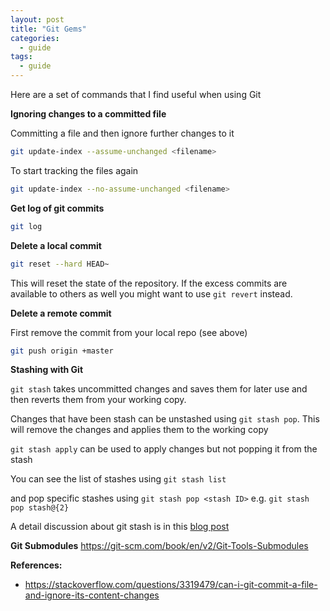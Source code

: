 ```yaml
---
layout: post
title: "Git Gems"
categories:
  - guide
tags:
  - guide
---
```

Here are a set of commands that I find useful when using Git

**Ignoring changes to a committed file**

Committing a file and then ignore further changes to it
```bash
git update-index --assume-unchanged <filename>
```
To start tracking the files again
```bash
git update-index --no-assume-unchanged <filename>
```

**Get log of git commits**
```bash
git log
```
**Delete a local commit**
```bash
git reset --hard HEAD~
```
This will reset the state of the repository. If the excess commits are available to others as well you might want to use `git revert` instead.

**Delete a remote commit**

First remove the commit from your local repo (see above)
```bash
git push origin +master
```

**Stashing with Git**

`git stash` takes uncommitted changes and saves them for later use and then reverts them from your working copy.

Changes that have been stash can be unstashed using `git stash pop`. This will remove the changes and applies them to the working copy

`git stash apply` can be used to apply changes but not popping it from the stash

You can see the list of stashes using `git stash list`

and pop specific stashes using `git stash pop <stash ID>` e.g. `git stash pop stash@{2}`  

A detail discussion about git stash is in this [blog post](https://www.atlassian.com/git/tutorials/saving-changes/git-stash)

**Git Submodules**
https://git-scm.com/book/en/v2/Git-Tools-Submodules

**References:**
- https://stackoverflow.com/questions/3319479/can-i-git-commit-a-file-and-ignore-its-content-changes
